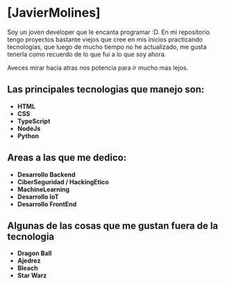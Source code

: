 # [JavierMolines]

Soy un joven developer que le encanta programar :D. En mi repositorio tengo proyectos bastante viejos que cree en mis inicios practicando tecnologias, que luego de mucho tiempo no he actualizado, me gusta tenerla como recuerdo de lo que fui a lo que soy ahora. 

Aveces mirar hacia atras nos potencia para ir mucho mas lejos.

## Las principales tecnologias que manejo son:

* **HTML** 
* **CSS**
* **TypeScript**
* **NodeJs**
* **Python**

## Areas a las que me dedico:

* **Desarrollo Backend**
* **CiberSeguridad / HackingEtico**
* **MachineLearning**
* **Desarrollo IoT**
* **Desarrollo FrontEnd**

## Algunas de las cosas que me gustan fuera de la tecnologia

* **Dragon Ball** 
* **Ajedrez**
* **Bleach**
* **Star Warz**
